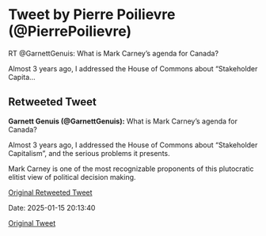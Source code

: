 # Tweet by Pierre Poilievre (@PierrePoilievre)

RT @GarnettGenuis: What is Mark Carney’s agenda for Canada?

Almost 3 years ago, I addressed the House of Commons about “Stakeholder Capita…

## Retweeted Tweet

**Garnett Genuis (@GarnettGenuis):** What is Mark Carney’s agenda for Canada?

Almost 3 years ago, I addressed the House of Commons about “Stakeholder Capitalism”, and the serious problems it presents.

Mark Carney is one of the most recognizable proponents of this plutocratic elitist view of political decision making.

[Original Retweeted Tweet](https://x.com/GarnettGenuis/status/1879242083099349218)

Date: 2025-01-15 20:13:40

[Original Tweet](https://x.com/PierrePoilievre/status/1879623003081965589)
